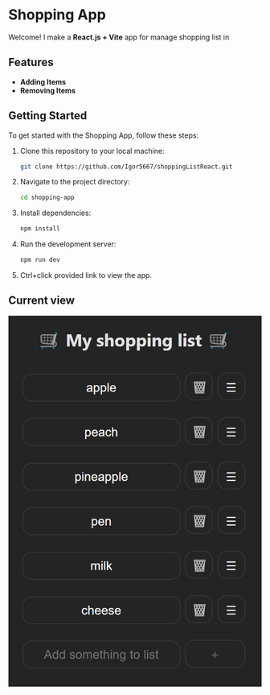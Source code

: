 # Shopping App

Welcome! I make a **React.js + Vite** app for manage shopping list in 

## Features

- **Adding Items**
- **Removing Items**

## Getting Started

To get started with the Shopping App, follow these steps:

1. Clone this repository to your local machine:

    ```bash
    git clone https://github.com/Igor5667/shoppingListReact.git
    ```

2. Navigate to the project directory:

    ```bash
    cd shopping-app
    ```

3. Install dependencies:

    ```bash
    npm install
    ```

4. Run the development server:

    ```bash
    npm run dev
    ```

5. Ctrl+click provided link to view the app.

## Current view

![biblethump there is no image](imagesToReadMe/currentView.jpg)
